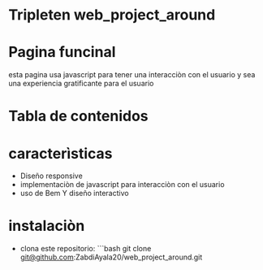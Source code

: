 # Tripleten web_project_around

# Pagina funcinal 
 esta pagina usa javascript para tener una interacciòn con el usuario y sea una experiencia gratificante para el usuario 

 # Tabla de contenidos
 
 # caracterìsticas 
 - Diseño responsive
- implementaciòn de javascript para interacciòn con el usuario
- uso de Bem Y diseño interactivo

# instalaciòn 
 - clona este repositorio: ```bash git clone git@github.com:ZabdiAyala20/web_project_around.git

